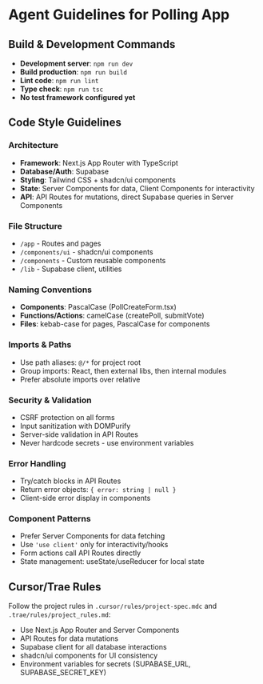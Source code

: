# Agent Guidelines for Polling App

## Build & Development Commands
- **Development server**: `npm run dev`
- **Build production**: `npm run build`
- **Lint code**: `npm run lint`
- **Type check**: `npm run tsc`
- **No test framework configured yet**

## Code Style Guidelines

### Architecture
- **Framework**: Next.js App Router with TypeScript
- **Database/Auth**: Supabase
- **Styling**: Tailwind CSS + shadcn/ui components
- **State**: Server Components for data, Client Components for interactivity
- **API**: API Routes for mutations, direct Supabase queries in Server Components

### File Structure
- `/app` - Routes and pages
- `/components/ui` - shadcn/ui components
- `/components` - Custom reusable components
- `/lib` - Supabase client, utilities

### Naming Conventions
- **Components**: PascalCase (PollCreateForm.tsx)
- **Functions/Actions**: camelCase (createPoll, submitVote)
- **Files**: kebab-case for pages, PascalCase for components

### Imports & Paths
- Use path aliases: `@/*` for project root
- Group imports: React, then external libs, then internal modules
- Prefer absolute imports over relative

### Security & Validation
- CSRF protection on all forms
- Input sanitization with DOMPurify
- Server-side validation in API Routes
- Never hardcode secrets - use environment variables

### Error Handling
- Try/catch blocks in API Routes
- Return error objects: `{ error: string | null }`
- Client-side error display in components

### Component Patterns
- Prefer Server Components for data fetching
- Use `'use client'` only for interactivity/hooks
- Form actions call API Routes directly
- State management: useState/useReducer for local state

## Cursor/Trae Rules
Follow the project rules in `.cursor/rules/project-spec.mdc` and `.trae/rules/project_rules.md`:
- Use Next.js App Router and Server Components
- API Routes for data mutations
- Supabase client for all database interactions
- shadcn/ui components for UI consistency
- Environment variables for secrets (SUPABASE_URL, SUPABASE_SECRET_KEY)